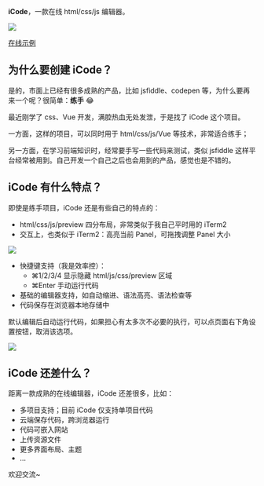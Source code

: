 **iCode**，一款在线 html/css/js 编辑器。

![](https://ws4.sinaimg.cn/large/006tKfTcgy1g0hy7hckl1j30rs0kkagf.jpg)

[在线示例](https://icode.toolinbox.net/editor/)

## 为什么要创建 iCode？

是的，市面上已经有很多成熟的产品，比如 jsfiddle、codepen 等，为什么要再来一个呢？很简单：**练手** 😂

最近刚学了 css、Vue 开发，满腔热血无处发泄，于是找了 iCode 这个项目。

一方面，这样的项目，可以同时用于 html/css/js/Vue 等技术，非常适合练手；

另一方面，在学习前端知识时，经常要手写一些代码来测试，类似 jsfiddle 这样平台经常被用到。自己开发一个自己之后也会用到的产品，感觉也是不错的。

## iCode 有什么特点？

即使是练手项目，iCode 还是有些自己的特点的：

- html/css/js/preview 四分布局，非常类似于我自己平时用的 iTerm2 
- 交互上，也类似于 iTerm2：高亮当前 Panel，可拖拽调整 Panel 大小

![](https://ws2.sinaimg.cn/large/006tKfTcgy1g0hy81qembj30p00gyjuc.jpg)

- 快捷键支持（我是效率控）：
  - ⌘1/2/3/4 显示隐藏 html/js/css/preview 区域
  - ⌘Enter 手动运行代码
- 基础的编辑器支持，如自动缩进、语法高亮、语法检查等
- 代码保存在浏览器本地存储中

默认编辑后自动运行代码，如果担心有太多次不必要的执行，可以点页面右下角设置按钮，取消该选项。

![](https://ws2.sinaimg.cn/large/006tKfTcgy1g0hy7vhke1j30b40biq57.jpg)

## iCode 还差什么？

距离一款成熟的在线编辑器，iCode 还差很多，比如：

- 多项目支持；目前 iCode 仅支持单项目代码
- 云端保存代码，跨浏览器运行
- 代码可嵌入网站
- 上传资源文件
- 更多界面布局、主题
- …

欢迎交流~